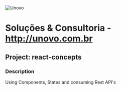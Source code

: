 <img alt="Unovo" src="https://www.unovo.com.br/wp-content/uploads/2014/08/logo.png" />

# Soluções & Consultoria - <a href="http://unovo.com.br">http://unovo.com.br<a/>


## Project: react-concepts
### Description
Using Components, States and consuming Rest API's
